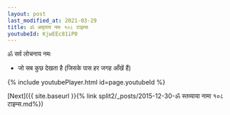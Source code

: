 ```yaml
---
layout: post
last_modified_at: 2021-03-29
title: ॐ अमृताय नमः १०८ टाइम्स
youtubeId: KjwEEc81iP0
---
```

 
 
 ॐ सर्व लोचनाय नमः  
 
 -  जो सब कुछ देखता है (जिसके पास हर जगह आँखें हैं) 
 
  
 
  
 
 
 
 
 
 


{% include youtubePlayer.html id=page.youtubeId %}
 
[Next]({{ site.baseurl }}{% link  split2/_posts/2015-12-30-ॐ स्तव्याया नामा १०८ टाइम्स.md%})
 
